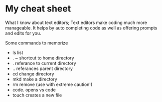 # My cheat sheet
What I know about text editors;
Text editors make coding much more manageable. It helps by auto completing code as well as offering prompts and edits for you.




Some commands to memorize 

* ls  list
* . ~   shortcut to home directory
* .   referance to current directory
* ..  referances parent directory
* cd  change directory
* mkd make a directory
* rm  remove (use with extreme caution!)
* code. opens vs code
* touch creates a new file





